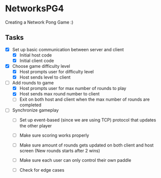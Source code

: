 # NetworksPG4
Creating a Network Pong Game :) 
## Tasks
- [x] Set up basic communication between server and client 
  - [x] Initial host code 
  - [x] Initial client code 
- [x] Choose game difficulty level
  - [x] Host prompts user for difficulty level 
  - [x] Host sends level to client 
- [ ] Add rounds to game
  - [x] Host prompts user for max number of rounds to play
  - [x] Host sends max round number to client
  - [ ] Exit on both host and client when the max number of rounds are completed
- [ ] Synchronize gameplay
    - [ ] Set up event-based (since we are using TCP) protocol that updates the other player
    - [ ] Make sure scoring works properly
    - [ ] Make sure amount of rounds gets updated on both client and host screen (New rounds starts after 2 wins)
    - [ ] Make sure each user can only control their own paddle
    - [ ] Check for edge cases
  
